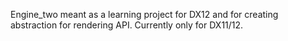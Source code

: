 Engine_two meant as a learning project for DX12 and for creating abstraction for rendering API. Currently only for DX11/12.